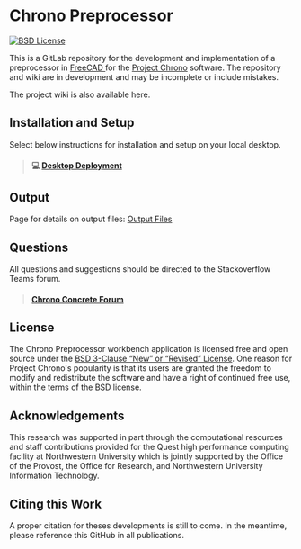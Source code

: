 # Chrono Preprocessor

&#x20;[![BSD License](http://www.projectchrono.org/assets/logos/chrono-bsd.svg)](https://github.com/Concrete-Chrono-Development/chrono-concrete/blob/main/LICENSE)

This is a GitLab repository for the development and implementation of a preprocessor in [FreeCAD ](https://www.freecadweb.org/)for the [Project Chrono](https://www.projectchrono.org) software. The repository and wiki are in development and may be incomplete or include mistakes.

The project wiki is also available here.

## Installation and Setup

Select below instructions for installation and setup on your local desktop.&#x20;

> #### :computer: [Desktop Deployment](wiki/usage-instructions/installation-and-setup-1.md)

## Output

Page for details on output files: [Output Files](output-files.md)

## Questions

All questions and suggestions should be directed to the Stackoverflow Teams forum.

> #### [Chrono Concrete Forum](https://stackoverflowteams.com/c/concrete-chrono-development)

## License

The Chrono Preprocessor workbench application is licensed free and open source under the [BSD 3-Clause “New” or “Revised” License](https://choosealicense.com/licenses/bsd-3-clause/). One reason for Project Chrono's popularity is that its users are granted the freedom to modify and redistribute the software and have a right of continued free use, within the terms of the BSD license.

## Acknowledgements

This research was supported in part through the computational resources and staff contributions provided for the Quest high performance computing facility at Northwestern University which is jointly supported by the Office of the Provost, the Office for Research, and Northwestern University Information Technology.

## Citing this Work

A proper citation for theses developments is still to come. In the meantime, please reference this GitHub in all publications.
